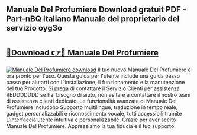 ## Manuale Del Profumiere Download gratuit PDF - Part-nBQ Italiano Manuale del proprietario del servizio oyg3o

# <h2><a href="http://dfbny79.blite.top/?on=Manuale+Del+Profumiere">🔗Download 👉🔴 Manuale Del Profumiere</a></h2>

[![Manuale Del Profumiere download](https://i.imgur.com/lujVjoI.png)](http://dfbny79.blite.top/?on=Manuale+Del+Profumiere)
Il tuo nuovo Manuale Del Profumiere è ora pronto per l'uso. Questa guida per l'utente include una guida passo passo per aiutarti con L'installazione, il funzionamento e la manutenzione del tuo Prodotto. Si prega di contattare il Servizio Clienti per assistenza REDDDDDDD se hai bisogno di aiuto, non esitare a contattare il nostro team di assistenza clienti dedicato. Le funzionalità avanzate di Manuale Del Profumiere includono Supporto multilingue, traduzione in tempo reale, gadget personalizzabili e riconoscimento vocale, tutti accessibili tramite L'interfaccia utente intuitiva e personalizzabile. Grazie per aver scelto Manuale Del Profumiere. Apprezziamo la tua fiducia e il tuo supporto.
